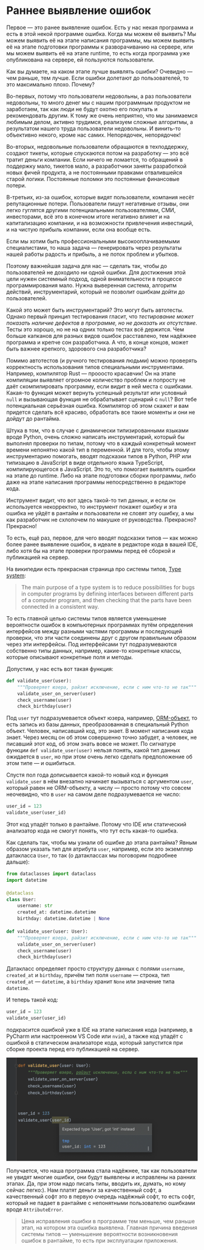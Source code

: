 # Раннее выявление ошибок

Первое — это ранее выявление ошибок. Есть у нас некая программа и есть в этой некой программе ошибка. Когда мы можем её выявить? Мы можем выявить её на этапе написания программы, мы можем выявить её на этапе подготовки программы к разворачиванию на сервере, или мы можем выявить её на этапе runtime, то есть когда программа уже опубликована на сервере, ей пользуются пользователи.

Как вы думаете, на каком этапе лучше выявлять ошибки? Очевидно — чем раньше, тем лучше. Если ошибки долетают до пользователей, то это максимально плохо. Почему?

Во-первых, потому что пользователи недовольны, а раз пользователи недовольны, то много денег мы с нашим программным продуктом не заработаем, так как люди не будут охотно его покупать и рекомендовать другим. К тому же очень неприятно, что мы занимаемся любимым делом, активно трудимся, реализуем сложные алгоритмы, а результатом нашего труда пользователи недовольны. И винить-то объективно некого, кроме нас самих. Непорядочек, непорядочек!

Во-вторых, недовольные пользователи обращаются в техподдержку, создают тикеты, которые спускаются потом на разработку — это всё тратит деньги компании. Если ничего не ломается, то обращений в поддержку мало, тикетов мало, а разработчики заняты разработкой новых фичей продукта, а не постоянными правками отвалившейся старой логики. Постоянные поломки это постоянные финансовые потери.

В-третьих, из-за ошибок, которые видят пользователи, компания несёт репутационные потери. Пользователи пишут негативные отзывы, они легко гуглятся другими потенциальными пользователями, СМИ, инвесторами, всё это в конечном итоге негативно влияет и на капитализацию компании, и на возможности привлечения инвестиций, и на чистую прибыль компании, если она вообще есть.

Если мы хотим быть профессиональными высокооплачиваемыми специалистами, то наша задача — генерировать через результаты нашей работы радость и прибыль, а не поток проблем и убытков.

Поэтому важнейшая задача для нас — сделать так, чтобы до пользователей не доходило ни одной ошибки. Для достижения этой цели нужен системный подход, одной внимательности в процессе программирования мало. Нужна выверенная система, алгоритм действий, инструментарий, который не позволит ошибкам дойти до пользователей.

Какой это может быть инструментарий? Это могут быть автотесты. Однако первый принцип тестирования гласит, что *тестирование может показать наличие дефектов в программе, но не доказать их отсутствие*. Тесты это хорошо, но не на одних только тестах всё держится. Чем больше капканов для разных видов ошибок расставлено, тем надёжнее программа и крепче сон разработчика. А что, в конце концов, может быть важнее крепкого, здорового сна разработчика?

Помимо автотестов (и ручного тестирования людьми) можно проверять корректность использования типов специальными инструментами. Например, компилятор Rust — прооосто красавчик! Он на этапе компиляции выявляет огромное количество проблем и попросту не даёт скомпилировать программу, если видит в ней места с ошибками. Какая-то функция может вернуть успешный результат или условный `null` и вызывающая функция не обрабатывает сценарий с `null`? Вот тебе потенциальная серьёзная ошибка. Компилятор об этом скажет и вам придется сделать всё красиво, обработать все такие моменты и они не дойдут до рантайма.

Штука в том, что в случае с динамически типизированными языками вроде Python, очень сложно написать инструментарий, который бы выполнял проверки по типам, потому что в каждый конкретный момент времени непонятно какой тип в переменной. И для того, чтобы этому инструментарию помогать, вводят подсказки типов в Python, PHP или типизацию в JavaScript в виде отдельного языка TypeScript, компилирующегося в JavaScript. Это то, что помогает выявлять ошибки на этапе до runtime. Либо на этапе подготовки сборки программы, либо даже на этапе написания программы непосредственно в редакторе кода.

Инструмент видит, что вот здесь такой-то тип данных, и если он используется некорректно, то инструмент покажет ошибку и эта ошибка не уйдёт в рантайм и пользователи не словят эту ошибку, а мы как разработчик не схлопочем по макушке от руководства. Прекрасно? Прекрасно!

То есть, ещё раз, первое, для чего вводят подсказки типов — как можно более ранее выявление ошибок, в идеале в редакторе кода в вашей IDE, либо хотя бы на этапе проверки программы перед её сборкой и публикацией на сервер.

На википедии есть прекрасная страница про системы типов, [Type system](https://en.wikipedia.org/wiki/Type_system#:~:text=The%20main%20purpose%20of%20a,connected%20in%20a%20consistent%20way.):

> The main purpose of a type system is to reduce possibilities for bugs in computer programs by defining interfaces between different parts of a computer program, and then checking that the parts have been connected in a consistent way.

То есть главной целью системы типов является уменьшение вероятности ошибок в компьютерных программах путём определения интерфейсов между разными частями программы и последующей проверки, что эти части соединены друг с другом правильным образом через эти интерфейсы. Под интерфейсами тут подразумеваются собственно типы данных, например, какие-то конкретные классы, которые описывают конкретные поля и методы.

Допустим, у нас есть вот такая функция:

```python
def validate_user(user):
    """Проверяет юзера, райзит исключение, если с ним что-то не так"""
    validate_user_on_server(user)
    check_username(user)
    check_birthday(user)
```

Под `user` тут подразумевается объект юзера, например, [ORM-объект](https://ru.wikipedia.org/wiki/ORM), то есть запись из базы данных, преобразованная в специальный Python объект. Человек, написавший код, это знает. В момент написания кода знает. Через месяц он об этом совершенно точно забудет, а человек, не писавший этот код, об этом знать вовсе не может. По сигнатуре функции `def validate_user(user)` нельзя понять, какой тип данных ожидается в `user`, но при этом очень легко сделать предположение об этом типе — и ошибиться.

Спустя пол года дописывается какой-то новый код и функция `validate_user` в нём внезапно начинает вызываться с аргументом `user`, который равен не ORM-объекту, а числу — просто потому что совсем неочевидно, что в `user` на самом деле подразумевается не число:

```python
user_id = 123
validate_user(user_id)
```

Этот код упадёт только в рантайме. Потому что IDE или статический анализатор кода не смогут понять, что тут есть какая-то ошибка.

Как сделать так, чтобы мы узнали об ошибке до этапа рантайма? Явным образом указать тип для атрибута `user`, например, если это экземпляр датакласса `User`, то так (о датаклассах мы поговорим подробнее дальше):

```python
from dataclasses import dataclass
import datetime

@dataclass
class User:
    username: str
    created_at: datetime.datetime
    birthday: datetime.datetime | None

def validate_user(user: User):
    """Проверяет юзера, райзит исключение, если с ним что-то не так"""
    validate_user_on_server(user)
    check_username(user)
    check_birthday(user)
```

Датакласс определяет просто структуру данных с полями `username`, `created_at` и `birthday`, причём тип поля `username` — строка, тип `created_at` — `datetime`, а `birthday` хранит `None` или значение типа `datetime`.

И теперь такой код:

```python
user_id = 123
validate_user(user_id)
```

подкрасится ошибкой уже в IDE на этапе написания кода (например, в PyCharm или настроенном VS Code или `nvim`), а также код упадёт с ошибкой в статическом анализаторе кода, который запустится при сборке проекта перед его публикацией на сервер.

![](../images/validate_user_error_in_pycharm.png)

Получается, что наша программа стала надёжнее, так как пользователи не увидят многие ошибки, они будут выявлены и исправлены на ранних этапах. Да, при этом надо писать типы, вводить их, думать, но кому сейчас легко:). Нам платят деньги за качественный софт, а качественный софт это в первую очередь надёжный софт, то есть софт, который не падает в рантайме с непонятными пользователю ошибками вроде `AttributeError`.

>  Цена исправления ошибки в программе тем меньше, чем раньше этап, на котором эта ошибка выявлена. Главная причина введения системы типов — уменьшение вероятности возникновения ошибок в рантайме, то есть при эксплуатации приложения.
